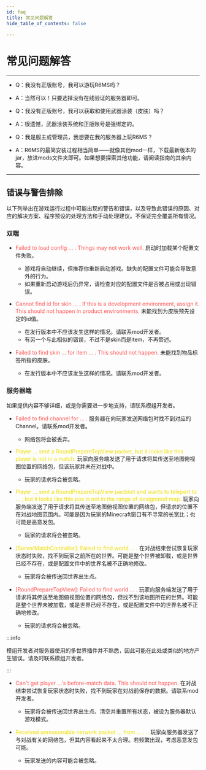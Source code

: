 ```yaml
---
id: faq
title: 常见问题解答
hide_table_of_contents: false

---
```


# 常见问题解答

---

- Q：我没有正版账号，我可以游玩R6MS吗？
- A：当然可以！只要选择没有在线验证的服务器即可。



- Q：我没有正版账号，我可以获取和使用武器涂装（皮肤）吗？
- A：很遗憾，武器涂装系统和正版账号是强绑定的。



- Q：我是服主或管理员，我想要在我的服务器上玩R6MS？
- A：R6MS的最简安装过程相当简单——就像其他mod一样，下载最新版本的jar，放进mods文件夹即可。如果想要探索其他功能，请阅读指南的其余内容。



---

## 错误与警告排除

以下列举出在游戏运行过程中可能出现的警告和错误，以及导致此错误的原因、对应的解决方案、程序预设的处理方法和手动处理建议。不保证完全覆盖所有情况。

### 双端

- &#8203;<font color="ff5555">Failed to load config ... . Things may not work well.</font> 启动时加载某个配置文件失败。
    - 游戏将自动继续，但推荐你重新启动游戏。缺失的配置文件可能会导致意外的行为。
    - 如果重新启动游戏后仍异常，请检查对应的配置文件是否被占用或出现错误。



- &#8203;<font color="ff5555">Cannot find id for skin ... . If this is a development environment, assign it. This should not happen in product environments.</font> 未能找到为皮肤预先设定的id值。
    - 在发行版本中不应该发生这样的情况。请联系mod开发者。
    - 有另一个与此相似的错误，不过不是skin而是item，不再赘述。



- &#8203;<font color="ff5555">Failed to find skin ... for item ... . This should not happen.</font> 未能找到物品标签所指的皮肤。
    - 在发行版本中不应该发生这样的情况。请联系mod开发者。



### 服务器端

如果提供内容不够详细，或是你需要进一步地支持，请联系模组开发者。

- &#8203;<font color="ff5555">Failed to find channel for ... .</font> 服务器在向玩家发送网络包时找不到对应的Channel。请联系mod开发者。
    - 网络包将会被丢弃。




- &#8203;<font color="eedd00">Player ... sent a RoundPrepareTopView packet, but it looks like this player is not in a match.</font> 玩家向服务端发送了用于请求将其传送至地图俯视图位置的网络包，但该玩家并未在对战中。
    - 玩家的请求将会被忽略。




- &#8203;<font color="eedd00">Player ... sent a RoundPrepareTopView pacbket and wants to teleport to ... , but it looks like this pos is not in the range of designated map.</font> 玩家向服务端发送了用于请求将其传送至地图俯视图位置的网络包，但请求的位置不在对战地图范围内。可能是因为玩家的Minecraft窗口有不寻常的长宽比；也可能是恶意发包。
    - 玩家的请求将会被忽略。



- &#8203;<font color="eedd00">[ServerMatchController]: Failed to find world ... .</font> 在对战结束尝试恢复玩家状态时失败，找不到玩家之前所在的世界。可能是整个世界被卸载，或是世界已经不存在，或是配置文件中的世界名被不正确地修改。
    - 玩家将会被传送回世界出生点。



- &#8203;<font color="ff5555">[RoundPrepareTopView]: Failed to find world ... .</font> 玩家向服务端发送了用于请求将其传送至地图俯视图位置的网络包，但找不到该地图所在的世界。可能是整个世界未被加载，或是世界已经不存在，或是配置文件中的世界名被不正确地修改。
    - 玩家的请求将会被忽略。


:::info

模组开发者对服务器使用的多世界插件并不熟悉，因此可能在此处或类似的地方产生错误。请及时联系模组开发者。

:::



- &#8203;<font color="ff5555">Can't get player ...'s before-match data. This should not happen.</font> 在对战结束尝试恢复玩家状态时失败，找不到玩家在对战前保存的数据。请联系mod开发者。
    - 玩家将会被传送回世界出生点、清空并重置所有状态，被设为服务器默认游戏模式。



- &#8203;<font color="eedd00">Received unreasonable network packet ... from ... . ...</font>玩家向服务器发送了与对战有关的网络包，但其内容看起来不太合理。若频繁出现，考虑恶意发包可能。
    - 玩家发送的内容可能会被忽略。
